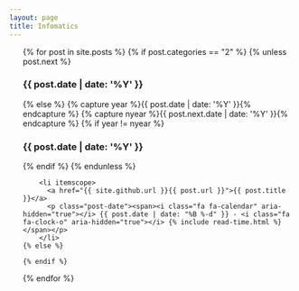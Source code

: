 ```yaml
---
layout: page
title: Infomatics
---
```

<ul class="posts">
  {% for post in site.posts %}
    {% if post.categories == "2" %}
        {% unless post.next %}
          <h3>{{ post.date | date: '%Y' }}</h3>
        {% else %}
          {% capture year %}{{ post.date | date: '%Y' }}{% endcapture %}
          {% capture nyear %}{{ post.next.date | date: '%Y' }}{% endcapture %}
          {% if year != nyear %}
            <h3>{{ post.date | date: '%Y' }}</h3>
          {% endif %}
        {% endunless %}
   
        <li itemscope>
          <a href="{{ site.github.url }}{{ post.url }}">{{ post.title }}</a>
          <p class="post-date"><span><i class="fa fa-calendar" aria-hidden="true"></i> {{ post.date | date: "%B %-d" }} - <i class="fa fa-clock-o" aria-hidden="true"></i> {% include read-time.html %}</span></p>
        </li>
    {% else %} 
   
    {% endif %}
    
    
  {% endfor %}
</ul>

